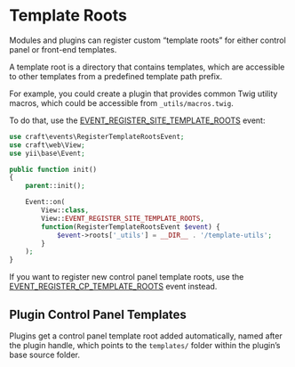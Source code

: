 # Template Roots

Modules and plugins can register custom “template roots” for either control panel or front-end templates.

A template root is a directory that contains templates, which are accessible to other templates from a predefined template path prefix.

For example, you could create a plugin that provides common Twig utility macros, which could be accessible from `_utils/macros.twig`.

To do that, use the [EVENT_REGISTER_SITE_TEMPLATE_ROOTS](api3:craft\web\View::EVENT_REGISTER_SITE_TEMPLATE_ROOTS) event:

```php
use craft\events\RegisterTemplateRootsEvent;
use craft\web\View;
use yii\base\Event;

public function init()
{
    parent::init();

    Event::on(
        View::class,
        View::EVENT_REGISTER_SITE_TEMPLATE_ROOTS,
        function(RegisterTemplateRootsEvent $event) {
            $event->roots['_utils'] = __DIR__ . '/template-utils';
        }
    );
}
```

If you want to register new control panel template roots, use the [EVENT_REGISTER_CP_TEMPLATE_ROOTS](api3:craft\web\View::EVENT_REGISTER_CP_TEMPLATE_ROOTS) event instead.

## Plugin Control Panel Templates

Plugins get a control panel template root added automatically, named after the plugin handle, which points to the `templates/` folder within the plugin’s base source folder.

